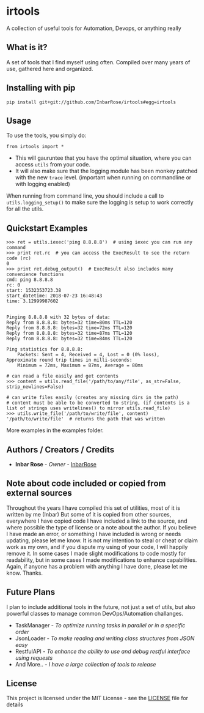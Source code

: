 # irtools

A collection of useful tools for Automation, Devops, or anything really

## What is it?

A set of tools that I find myself using often.
Compiled over many years of use, gathered here and organized.

## Installing with pip

`pip install git+git://github.com/InbarRose/irtools#egg=irtools`

## Usage

To use the tools, you simply do:

`from irtools import *`

* This will gauruntee that you have the optimal situation, where you can access `utils` from your code. 
* It will also make sure that the logging module has been monkey patched with the new `trace` level. (important when running on commandline or with logging enabled)

When running from command line, you should include a call to `utils.logging_setup()` to make sure the logging is setup to work correctly for all the utils.

## Quickstart Examples

```
>>> ret = utils.iexec('ping 8.8.8.8')  # using iexec you can run any command
>>> print ret.rc  # you can access the ExecResult to see the return code (rc)
0
>>> print ret.debug_output()  # ExecResult also includes many convenience functions
cmd: ping 8.8.8.8
rc: 0
start: 1532353723.38
start_datetime: 2018-07-23 16:48:43
time: 3.12999987602


Pinging 8.8.8.8 with 32 bytes of data:
Reply from 8.8.8.8: bytes=32 time=80ms TTL=120
Reply from 8.8.8.8: bytes=32 time=72ms TTL=120
Reply from 8.8.8.8: bytes=32 time=87ms TTL=120
Reply from 8.8.8.8: bytes=32 time=84ms TTL=120

Ping statistics for 8.8.8.8:
    Packets: Sent = 4, Received = 4, Lost = 0 (0% loss),
Approximate round trip times in milli-seconds:
    Minimum = 72ms, Maximum = 87ms, Average = 80ms
```

```
# can read a file easily and get contents
>>> content = utils.read_file('/path/to/any/file', as_str=False, strip_newlines=False)

# can write files easily (creates any missing dirs in the path) 
# content must be able to be converted to string, (if contents is a list of strings uses writelines() to mirror utils.read_file)
>>> utils.write_file('/path/to/write/file', content) 
'/path/to/write/file'  # returns the path that was written
```

More examples in the examples folder.

## Authors / Creators / Credits

* **Inbar Rose** - *Owner* - [InbarRose](https://github.com/InbarRose)

## Note about code included or copied from external sources

Throughout the years I have compiled this set of utilities, most of it is written by me (Inbar) But some of it is copied from other sources, everywhere I have copied code I have included a link to the source, and where possible the type of license or a note about the author. If you believe I have made an error, or something I have included is wrong or needs updating, please let me know. It is not my intention to steal or cheat or claim work as my own, and if you dispute my using of your code, I will happily remove it. In some cases I made slight modifications to code mostly for readability, but in some cases I made modifications to enhance capabilities. Again, if anyone has a problem with anything I have done, please let me know. Thanks.

## Future Plans

I plan to include additional tools in the future, not just a set of utils, but also powerful classes to manage common DevOps/Automation challanges.

* TaskManager - *To optimize running tasks in parallel or in a specific order*
* JsonLoader - *To make reading and writing class structures from JSON easy*
* RestfulAPI - *To enhance the ability to use and debug restful interface using requests*
* And More.. - *I have a large collection of tools to release*

## License

This project is licensed under the MIT License - see the [LICENSE](LICENSE) file for details
